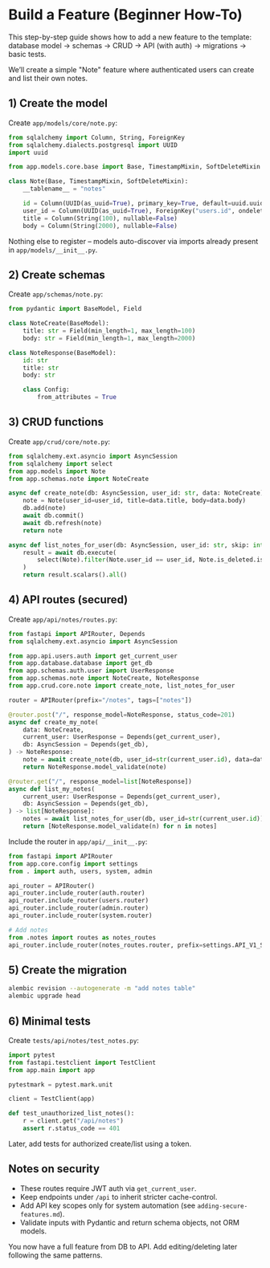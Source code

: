 # Build a Feature (Beginner How-To)

This step-by-step guide shows how to add a new feature to the template: database model → schemas → CRUD → API (with auth) → migrations → basic tests.

We’ll create a simple "Note" feature where authenticated users can create and list their own notes.

## 1) Create the model
Create `app/models/core/note.py`:
```python
from sqlalchemy import Column, String, ForeignKey
from sqlalchemy.dialects.postgresql import UUID
import uuid

from app.models.core.base import Base, TimestampMixin, SoftDeleteMixin

class Note(Base, TimestampMixin, SoftDeleteMixin):
    __tablename__ = "notes"

    id = Column(UUID(as_uuid=True), primary_key=True, default=uuid.uuid4)
    user_id = Column(UUID(as_uuid=True), ForeignKey("users.id", ondelete="CASCADE"), nullable=False, index=True)
    title = Column(String(100), nullable=False)
    body = Column(String(2000), nullable=False)
```

Nothing else to register – models auto-discover via imports already present in `app/models/__init__.py`.

## 2) Create schemas
Create `app/schemas/note.py`:
```python
from pydantic import BaseModel, Field

class NoteCreate(BaseModel):
    title: str = Field(min_length=1, max_length=100)
    body: str = Field(min_length=1, max_length=2000)

class NoteResponse(BaseModel):
    id: str
    title: str
    body: str

    class Config:
        from_attributes = True
```

## 3) CRUD functions
Create `app/crud/core/note.py`:
```python
from sqlalchemy.ext.asyncio import AsyncSession
from sqlalchemy import select
from app.models import Note
from app.schemas.note import NoteCreate

async def create_note(db: AsyncSession, user_id: str, data: NoteCreate) -> Note:
    note = Note(user_id=user_id, title=data.title, body=data.body)
    db.add(note)
    await db.commit()
    await db.refresh(note)
    return note

async def list_notes_for_user(db: AsyncSession, user_id: str, skip: int = 0, limit: int = 20) -> list[Note]:
    result = await db.execute(
        select(Note).filter(Note.user_id == user_id, Note.is_deleted.is_(False)).offset(skip).limit(limit)
    )
    return result.scalars().all()
```

## 4) API routes (secured)
Create `app/api/notes/routes.py`:
```python
from fastapi import APIRouter, Depends
from sqlalchemy.ext.asyncio import AsyncSession

from app.api.users.auth import get_current_user
from app.database.database import get_db
from app.schemas.auth.user import UserResponse
from app.schemas.note import NoteCreate, NoteResponse
from app.crud.core.note import create_note, list_notes_for_user

router = APIRouter(prefix="/notes", tags=["notes"]) 

@router.post("/", response_model=NoteResponse, status_code=201)
async def create_my_note(
    data: NoteCreate,
    current_user: UserResponse = Depends(get_current_user),
    db: AsyncSession = Depends(get_db),
) -> NoteResponse:
    note = await create_note(db, user_id=str(current_user.id), data=data)
    return NoteResponse.model_validate(note)

@router.get("/", response_model=list[NoteResponse])
async def list_my_notes(
    current_user: UserResponse = Depends(get_current_user),
    db: AsyncSession = Depends(get_db),
) -> list[NoteResponse]:
    notes = await list_notes_for_user(db, user_id=str(current_user.id))
    return [NoteResponse.model_validate(n) for n in notes]
```

Include the router in `app/api/__init__.py`:
```python
from fastapi import APIRouter
from app.core.config import settings
from . import auth, users, system, admin

api_router = APIRouter()
api_router.include_router(auth.router)
api_router.include_router(users.router)
api_router.include_router(admin.router)
api_router.include_router(system.router)

# Add notes
from .notes import routes as notes_routes
api_router.include_router(notes_routes.router, prefix=settings.API_V1_STR)
```

## 5) Create the migration
```bash
alembic revision --autogenerate -m "add notes table"
alembic upgrade head
```

## 6) Minimal tests
Create `tests/api/notes/test_notes.py`:
```python
import pytest
from fastapi.testclient import TestClient
from app.main import app

pytestmark = pytest.mark.unit

client = TestClient(app)

def test_unauthorized_list_notes():
    r = client.get("/api/notes")
    assert r.status_code == 401
```

Later, add tests for authorized create/list using a token.

## Notes on security
- These routes require JWT auth via `get_current_user`.
- Keep endpoints under `/api` to inherit stricter cache-control.
- Add API key scopes only for system automation (see `adding-secure-features.md`).
- Validate inputs with Pydantic and return schema objects, not ORM models.

You now have a full feature from DB to API. Add editing/deleting later following the same patterns.

